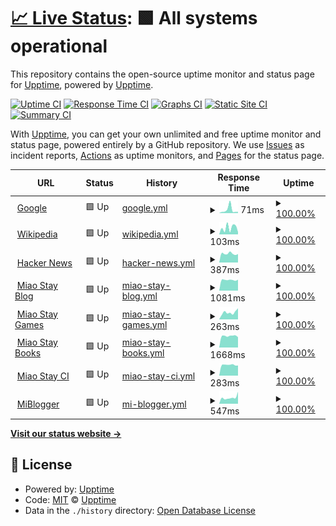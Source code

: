 # [📈 Live Status](https://demo.upptime.js.org): <!--live status--> **🟩 All systems operational**

This repository contains the open-source uptime monitor and status page for [Upptime](https://upptime.js.org), powered by [Upptime](https://github.com/upptime/upptime).

[![Uptime CI](https://github.com/koj-co/upptime/workflows/Uptime%20CI/badge.svg)](https://github.com/koj-co/upptime/actions?query=workflow%3A%22Uptime+CI%22)
[![Response Time CI](https://github.com/koj-co/upptime/workflows/Response%20Time%20CI/badge.svg)](https://github.com/koj-co/upptime/actions?query=workflow%3A%22Response+Time+CI%22)
[![Graphs CI](https://github.com/koj-co/upptime/workflows/Graphs%20CI/badge.svg)](https://github.com/koj-co/upptime/actions?query=workflow%3A%22Graphs+CI%22)
[![Static Site CI](https://github.com/koj-co/upptime/workflows/Static%20Site%20CI/badge.svg)](https://github.com/koj-co/upptime/actions?query=workflow%3A%22Static+Site+CI%22)
[![Summary CI](https://github.com/koj-co/upptime/workflows/Summary%20CI/badge.svg)](https://github.com/koj-co/upptime/actions?query=workflow%3A%22Summary+CI%22)

With [Upptime](https://upptime.js.org), you can get your own unlimited and free uptime monitor and status page, powered entirely by a GitHub repository. We use [Issues](https://github.com/upptime/upptime/issues) as incident reports, [Actions](https://github.com/upptime/upptime/actions) as uptime monitors, and [Pages](https://demo.upptime.js.org) for the status page.

<!--start: status pages-->
<!-- This summary is generated by Upptime (https://github.com/upptime/upptime) -->
<!-- Do not edit this manually, your changes will be overwritten -->
<!-- prettier-ignore -->
| URL | Status | History | Response Time | Uptime |
| --- | ------ | ------- | ------------- | ------ |
| <img alt="" src="https://favicons.githubusercontent.com/www.google.com" height="13"> [Google](https://www.google.com) | 🟩 Up | [google.yml](https://github.com/ModerEAS/upptime/commits/master/history/google.yml) | <details><summary><img alt="Response time graph" src="./graphs/google/response-time-week.png" height="20"> 71ms</summary><br><a href="https://status.miaostay.com/history/google"><img alt="Response time 71" src="https://img.shields.io/endpoint?url=https%3A%2F%2Fraw.githubusercontent.com%2FModerEAS%2Fupptime%2Fmaster%2Fapi%2Fgoogle%2Fresponse-time.json"></a><br><a href="https://status.miaostay.com/history/google"><img alt="24-hour response time 71" src="https://img.shields.io/endpoint?url=https%3A%2F%2Fraw.githubusercontent.com%2FModerEAS%2Fupptime%2Fmaster%2Fapi%2Fgoogle%2Fresponse-time-day.json"></a><br><a href="https://status.miaostay.com/history/google"><img alt="7-day response time 71" src="https://img.shields.io/endpoint?url=https%3A%2F%2Fraw.githubusercontent.com%2FModerEAS%2Fupptime%2Fmaster%2Fapi%2Fgoogle%2Fresponse-time-week.json"></a><br><a href="https://status.miaostay.com/history/google"><img alt="30-day response time 71" src="https://img.shields.io/endpoint?url=https%3A%2F%2Fraw.githubusercontent.com%2FModerEAS%2Fupptime%2Fmaster%2Fapi%2Fgoogle%2Fresponse-time-month.json"></a><br><a href="https://status.miaostay.com/history/google"><img alt="1-year response time 71" src="https://img.shields.io/endpoint?url=https%3A%2F%2Fraw.githubusercontent.com%2FModerEAS%2Fupptime%2Fmaster%2Fapi%2Fgoogle%2Fresponse-time-year.json"></a></details> | <details><summary><a href="https://status.miaostay.com/history/google">100.00%</a></summary><a href="https://status.miaostay.com/history/google"><img alt="All-time uptime 100.00%" src="https://img.shields.io/endpoint?url=https%3A%2F%2Fraw.githubusercontent.com%2FModerEAS%2Fupptime%2Fmaster%2Fapi%2Fgoogle%2Fuptime.json"></a><br><a href="https://status.miaostay.com/history/google"><img alt="24-hour uptime 100.00%" src="https://img.shields.io/endpoint?url=https%3A%2F%2Fraw.githubusercontent.com%2FModerEAS%2Fupptime%2Fmaster%2Fapi%2Fgoogle%2Fuptime-day.json"></a><br><a href="https://status.miaostay.com/history/google"><img alt="7-day uptime 100.00%" src="https://img.shields.io/endpoint?url=https%3A%2F%2Fraw.githubusercontent.com%2FModerEAS%2Fupptime%2Fmaster%2Fapi%2Fgoogle%2Fuptime-week.json"></a><br><a href="https://status.miaostay.com/history/google"><img alt="30-day uptime 100.00%" src="https://img.shields.io/endpoint?url=https%3A%2F%2Fraw.githubusercontent.com%2FModerEAS%2Fupptime%2Fmaster%2Fapi%2Fgoogle%2Fuptime-month.json"></a><br><a href="https://status.miaostay.com/history/google"><img alt="1-year uptime 100.00%" src="https://img.shields.io/endpoint?url=https%3A%2F%2Fraw.githubusercontent.com%2FModerEAS%2Fupptime%2Fmaster%2Fapi%2Fgoogle%2Fuptime-year.json"></a></details>
| <img alt="" src="https://favicons.githubusercontent.com/en.wikipedia.org" height="13"> [Wikipedia](https://en.wikipedia.org) | 🟩 Up | [wikipedia.yml](https://github.com/ModerEAS/upptime/commits/master/history/wikipedia.yml) | <details><summary><img alt="Response time graph" src="./graphs/wikipedia/response-time-week.png" height="20"> 103ms</summary><br><a href="https://status.miaostay.com/history/wikipedia"><img alt="Response time 103" src="https://img.shields.io/endpoint?url=https%3A%2F%2Fraw.githubusercontent.com%2FModerEAS%2Fupptime%2Fmaster%2Fapi%2Fwikipedia%2Fresponse-time.json"></a><br><a href="https://status.miaostay.com/history/wikipedia"><img alt="24-hour response time 103" src="https://img.shields.io/endpoint?url=https%3A%2F%2Fraw.githubusercontent.com%2FModerEAS%2Fupptime%2Fmaster%2Fapi%2Fwikipedia%2Fresponse-time-day.json"></a><br><a href="https://status.miaostay.com/history/wikipedia"><img alt="7-day response time 103" src="https://img.shields.io/endpoint?url=https%3A%2F%2Fraw.githubusercontent.com%2FModerEAS%2Fupptime%2Fmaster%2Fapi%2Fwikipedia%2Fresponse-time-week.json"></a><br><a href="https://status.miaostay.com/history/wikipedia"><img alt="30-day response time 103" src="https://img.shields.io/endpoint?url=https%3A%2F%2Fraw.githubusercontent.com%2FModerEAS%2Fupptime%2Fmaster%2Fapi%2Fwikipedia%2Fresponse-time-month.json"></a><br><a href="https://status.miaostay.com/history/wikipedia"><img alt="1-year response time 103" src="https://img.shields.io/endpoint?url=https%3A%2F%2Fraw.githubusercontent.com%2FModerEAS%2Fupptime%2Fmaster%2Fapi%2Fwikipedia%2Fresponse-time-year.json"></a></details> | <details><summary><a href="https://status.miaostay.com/history/wikipedia">100.00%</a></summary><a href="https://status.miaostay.com/history/wikipedia"><img alt="All-time uptime 100.00%" src="https://img.shields.io/endpoint?url=https%3A%2F%2Fraw.githubusercontent.com%2FModerEAS%2Fupptime%2Fmaster%2Fapi%2Fwikipedia%2Fuptime.json"></a><br><a href="https://status.miaostay.com/history/wikipedia"><img alt="24-hour uptime 100.00%" src="https://img.shields.io/endpoint?url=https%3A%2F%2Fraw.githubusercontent.com%2FModerEAS%2Fupptime%2Fmaster%2Fapi%2Fwikipedia%2Fuptime-day.json"></a><br><a href="https://status.miaostay.com/history/wikipedia"><img alt="7-day uptime 100.00%" src="https://img.shields.io/endpoint?url=https%3A%2F%2Fraw.githubusercontent.com%2FModerEAS%2Fupptime%2Fmaster%2Fapi%2Fwikipedia%2Fuptime-week.json"></a><br><a href="https://status.miaostay.com/history/wikipedia"><img alt="30-day uptime 100.00%" src="https://img.shields.io/endpoint?url=https%3A%2F%2Fraw.githubusercontent.com%2FModerEAS%2Fupptime%2Fmaster%2Fapi%2Fwikipedia%2Fuptime-month.json"></a><br><a href="https://status.miaostay.com/history/wikipedia"><img alt="1-year uptime 100.00%" src="https://img.shields.io/endpoint?url=https%3A%2F%2Fraw.githubusercontent.com%2FModerEAS%2Fupptime%2Fmaster%2Fapi%2Fwikipedia%2Fuptime-year.json"></a></details>
| <img alt="" src="https://favicons.githubusercontent.com/news.ycombinator.com" height="13"> [Hacker News](https://news.ycombinator.com) | 🟩 Up | [hacker-news.yml](https://github.com/ModerEAS/upptime/commits/master/history/hacker-news.yml) | <details><summary><img alt="Response time graph" src="./graphs/hacker-news/response-time-week.png" height="20"> 387ms</summary><br><a href="https://status.miaostay.com/history/hacker-news"><img alt="Response time 387" src="https://img.shields.io/endpoint?url=https%3A%2F%2Fraw.githubusercontent.com%2FModerEAS%2Fupptime%2Fmaster%2Fapi%2Fhacker-news%2Fresponse-time.json"></a><br><a href="https://status.miaostay.com/history/hacker-news"><img alt="24-hour response time 387" src="https://img.shields.io/endpoint?url=https%3A%2F%2Fraw.githubusercontent.com%2FModerEAS%2Fupptime%2Fmaster%2Fapi%2Fhacker-news%2Fresponse-time-day.json"></a><br><a href="https://status.miaostay.com/history/hacker-news"><img alt="7-day response time 387" src="https://img.shields.io/endpoint?url=https%3A%2F%2Fraw.githubusercontent.com%2FModerEAS%2Fupptime%2Fmaster%2Fapi%2Fhacker-news%2Fresponse-time-week.json"></a><br><a href="https://status.miaostay.com/history/hacker-news"><img alt="30-day response time 387" src="https://img.shields.io/endpoint?url=https%3A%2F%2Fraw.githubusercontent.com%2FModerEAS%2Fupptime%2Fmaster%2Fapi%2Fhacker-news%2Fresponse-time-month.json"></a><br><a href="https://status.miaostay.com/history/hacker-news"><img alt="1-year response time 387" src="https://img.shields.io/endpoint?url=https%3A%2F%2Fraw.githubusercontent.com%2FModerEAS%2Fupptime%2Fmaster%2Fapi%2Fhacker-news%2Fresponse-time-year.json"></a></details> | <details><summary><a href="https://status.miaostay.com/history/hacker-news">100.00%</a></summary><a href="https://status.miaostay.com/history/hacker-news"><img alt="All-time uptime 100.00%" src="https://img.shields.io/endpoint?url=https%3A%2F%2Fraw.githubusercontent.com%2FModerEAS%2Fupptime%2Fmaster%2Fapi%2Fhacker-news%2Fuptime.json"></a><br><a href="https://status.miaostay.com/history/hacker-news"><img alt="24-hour uptime 100.00%" src="https://img.shields.io/endpoint?url=https%3A%2F%2Fraw.githubusercontent.com%2FModerEAS%2Fupptime%2Fmaster%2Fapi%2Fhacker-news%2Fuptime-day.json"></a><br><a href="https://status.miaostay.com/history/hacker-news"><img alt="7-day uptime 100.00%" src="https://img.shields.io/endpoint?url=https%3A%2F%2Fraw.githubusercontent.com%2FModerEAS%2Fupptime%2Fmaster%2Fapi%2Fhacker-news%2Fuptime-week.json"></a><br><a href="https://status.miaostay.com/history/hacker-news"><img alt="30-day uptime 100.00%" src="https://img.shields.io/endpoint?url=https%3A%2F%2Fraw.githubusercontent.com%2FModerEAS%2Fupptime%2Fmaster%2Fapi%2Fhacker-news%2Fuptime-month.json"></a><br><a href="https://status.miaostay.com/history/hacker-news"><img alt="1-year uptime 100.00%" src="https://img.shields.io/endpoint?url=https%3A%2F%2Fraw.githubusercontent.com%2FModerEAS%2Fupptime%2Fmaster%2Fapi%2Fhacker-news%2Fuptime-year.json"></a></details>
| <img alt="" src="https://favicons.githubusercontent.com/miaostay.com" height="13"> [Miao Stay Blog](https://miaostay.com) | 🟩 Up | [miao-stay-blog.yml](https://github.com/ModerEAS/upptime/commits/master/history/miao-stay-blog.yml) | <details><summary><img alt="Response time graph" src="./graphs/miao-stay-blog/response-time-week.png" height="20"> 1081ms</summary><br><a href="https://status.miaostay.com/history/miao-stay-blog"><img alt="Response time 1081" src="https://img.shields.io/endpoint?url=https%3A%2F%2Fraw.githubusercontent.com%2FModerEAS%2Fupptime%2Fmaster%2Fapi%2Fmiao-stay-blog%2Fresponse-time.json"></a><br><a href="https://status.miaostay.com/history/miao-stay-blog"><img alt="24-hour response time 1081" src="https://img.shields.io/endpoint?url=https%3A%2F%2Fraw.githubusercontent.com%2FModerEAS%2Fupptime%2Fmaster%2Fapi%2Fmiao-stay-blog%2Fresponse-time-day.json"></a><br><a href="https://status.miaostay.com/history/miao-stay-blog"><img alt="7-day response time 1081" src="https://img.shields.io/endpoint?url=https%3A%2F%2Fraw.githubusercontent.com%2FModerEAS%2Fupptime%2Fmaster%2Fapi%2Fmiao-stay-blog%2Fresponse-time-week.json"></a><br><a href="https://status.miaostay.com/history/miao-stay-blog"><img alt="30-day response time 1081" src="https://img.shields.io/endpoint?url=https%3A%2F%2Fraw.githubusercontent.com%2FModerEAS%2Fupptime%2Fmaster%2Fapi%2Fmiao-stay-blog%2Fresponse-time-month.json"></a><br><a href="https://status.miaostay.com/history/miao-stay-blog"><img alt="1-year response time 1081" src="https://img.shields.io/endpoint?url=https%3A%2F%2Fraw.githubusercontent.com%2FModerEAS%2Fupptime%2Fmaster%2Fapi%2Fmiao-stay-blog%2Fresponse-time-year.json"></a></details> | <details><summary><a href="https://status.miaostay.com/history/miao-stay-blog">100.00%</a></summary><a href="https://status.miaostay.com/history/miao-stay-blog"><img alt="All-time uptime 100.00%" src="https://img.shields.io/endpoint?url=https%3A%2F%2Fraw.githubusercontent.com%2FModerEAS%2Fupptime%2Fmaster%2Fapi%2Fmiao-stay-blog%2Fuptime.json"></a><br><a href="https://status.miaostay.com/history/miao-stay-blog"><img alt="24-hour uptime 100.00%" src="https://img.shields.io/endpoint?url=https%3A%2F%2Fraw.githubusercontent.com%2FModerEAS%2Fupptime%2Fmaster%2Fapi%2Fmiao-stay-blog%2Fuptime-day.json"></a><br><a href="https://status.miaostay.com/history/miao-stay-blog"><img alt="7-day uptime 100.00%" src="https://img.shields.io/endpoint?url=https%3A%2F%2Fraw.githubusercontent.com%2FModerEAS%2Fupptime%2Fmaster%2Fapi%2Fmiao-stay-blog%2Fuptime-week.json"></a><br><a href="https://status.miaostay.com/history/miao-stay-blog"><img alt="30-day uptime 100.00%" src="https://img.shields.io/endpoint?url=https%3A%2F%2Fraw.githubusercontent.com%2FModerEAS%2Fupptime%2Fmaster%2Fapi%2Fmiao-stay-blog%2Fuptime-month.json"></a><br><a href="https://status.miaostay.com/history/miao-stay-blog"><img alt="1-year uptime 100.00%" src="https://img.shields.io/endpoint?url=https%3A%2F%2Fraw.githubusercontent.com%2FModerEAS%2Fupptime%2Fmaster%2Fapi%2Fmiao-stay-blog%2Fuptime-year.json"></a></details>
| <img alt="" src="https://favicons.githubusercontent.com/flash.miaostay.com" height="13"> [Miao Stay Games](https://flash.miaostay.com) | 🟩 Up | [miao-stay-games.yml](https://github.com/ModerEAS/upptime/commits/master/history/miao-stay-games.yml) | <details><summary><img alt="Response time graph" src="./graphs/miao-stay-games/response-time-week.png" height="20"> 263ms</summary><br><a href="https://status.miaostay.com/history/miao-stay-games"><img alt="Response time 263" src="https://img.shields.io/endpoint?url=https%3A%2F%2Fraw.githubusercontent.com%2FModerEAS%2Fupptime%2Fmaster%2Fapi%2Fmiao-stay-games%2Fresponse-time.json"></a><br><a href="https://status.miaostay.com/history/miao-stay-games"><img alt="24-hour response time 263" src="https://img.shields.io/endpoint?url=https%3A%2F%2Fraw.githubusercontent.com%2FModerEAS%2Fupptime%2Fmaster%2Fapi%2Fmiao-stay-games%2Fresponse-time-day.json"></a><br><a href="https://status.miaostay.com/history/miao-stay-games"><img alt="7-day response time 263" src="https://img.shields.io/endpoint?url=https%3A%2F%2Fraw.githubusercontent.com%2FModerEAS%2Fupptime%2Fmaster%2Fapi%2Fmiao-stay-games%2Fresponse-time-week.json"></a><br><a href="https://status.miaostay.com/history/miao-stay-games"><img alt="30-day response time 263" src="https://img.shields.io/endpoint?url=https%3A%2F%2Fraw.githubusercontent.com%2FModerEAS%2Fupptime%2Fmaster%2Fapi%2Fmiao-stay-games%2Fresponse-time-month.json"></a><br><a href="https://status.miaostay.com/history/miao-stay-games"><img alt="1-year response time 263" src="https://img.shields.io/endpoint?url=https%3A%2F%2Fraw.githubusercontent.com%2FModerEAS%2Fupptime%2Fmaster%2Fapi%2Fmiao-stay-games%2Fresponse-time-year.json"></a></details> | <details><summary><a href="https://status.miaostay.com/history/miao-stay-games">100.00%</a></summary><a href="https://status.miaostay.com/history/miao-stay-games"><img alt="All-time uptime 100.00%" src="https://img.shields.io/endpoint?url=https%3A%2F%2Fraw.githubusercontent.com%2FModerEAS%2Fupptime%2Fmaster%2Fapi%2Fmiao-stay-games%2Fuptime.json"></a><br><a href="https://status.miaostay.com/history/miao-stay-games"><img alt="24-hour uptime 100.00%" src="https://img.shields.io/endpoint?url=https%3A%2F%2Fraw.githubusercontent.com%2FModerEAS%2Fupptime%2Fmaster%2Fapi%2Fmiao-stay-games%2Fuptime-day.json"></a><br><a href="https://status.miaostay.com/history/miao-stay-games"><img alt="7-day uptime 100.00%" src="https://img.shields.io/endpoint?url=https%3A%2F%2Fraw.githubusercontent.com%2FModerEAS%2Fupptime%2Fmaster%2Fapi%2Fmiao-stay-games%2Fuptime-week.json"></a><br><a href="https://status.miaostay.com/history/miao-stay-games"><img alt="30-day uptime 100.00%" src="https://img.shields.io/endpoint?url=https%3A%2F%2Fraw.githubusercontent.com%2FModerEAS%2Fupptime%2Fmaster%2Fapi%2Fmiao-stay-games%2Fuptime-month.json"></a><br><a href="https://status.miaostay.com/history/miao-stay-games"><img alt="1-year uptime 100.00%" src="https://img.shields.io/endpoint?url=https%3A%2F%2Fraw.githubusercontent.com%2FModerEAS%2Fupptime%2Fmaster%2Fapi%2Fmiao-stay-games%2Fuptime-year.json"></a></details>
| <img alt="" src="https://favicons.githubusercontent.com/books.miaostay.com" height="13"> [Miao Stay Books](https://books.miaostay.com) | 🟩 Up | [miao-stay-books.yml](https://github.com/ModerEAS/upptime/commits/master/history/miao-stay-books.yml) | <details><summary><img alt="Response time graph" src="./graphs/miao-stay-books/response-time-week.png" height="20"> 1668ms</summary><br><a href="https://status.miaostay.com/history/miao-stay-books"><img alt="Response time 1668" src="https://img.shields.io/endpoint?url=https%3A%2F%2Fraw.githubusercontent.com%2FModerEAS%2Fupptime%2Fmaster%2Fapi%2Fmiao-stay-books%2Fresponse-time.json"></a><br><a href="https://status.miaostay.com/history/miao-stay-books"><img alt="24-hour response time 1668" src="https://img.shields.io/endpoint?url=https%3A%2F%2Fraw.githubusercontent.com%2FModerEAS%2Fupptime%2Fmaster%2Fapi%2Fmiao-stay-books%2Fresponse-time-day.json"></a><br><a href="https://status.miaostay.com/history/miao-stay-books"><img alt="7-day response time 1668" src="https://img.shields.io/endpoint?url=https%3A%2F%2Fraw.githubusercontent.com%2FModerEAS%2Fupptime%2Fmaster%2Fapi%2Fmiao-stay-books%2Fresponse-time-week.json"></a><br><a href="https://status.miaostay.com/history/miao-stay-books"><img alt="30-day response time 1668" src="https://img.shields.io/endpoint?url=https%3A%2F%2Fraw.githubusercontent.com%2FModerEAS%2Fupptime%2Fmaster%2Fapi%2Fmiao-stay-books%2Fresponse-time-month.json"></a><br><a href="https://status.miaostay.com/history/miao-stay-books"><img alt="1-year response time 1668" src="https://img.shields.io/endpoint?url=https%3A%2F%2Fraw.githubusercontent.com%2FModerEAS%2Fupptime%2Fmaster%2Fapi%2Fmiao-stay-books%2Fresponse-time-year.json"></a></details> | <details><summary><a href="https://status.miaostay.com/history/miao-stay-books">100.00%</a></summary><a href="https://status.miaostay.com/history/miao-stay-books"><img alt="All-time uptime 100.00%" src="https://img.shields.io/endpoint?url=https%3A%2F%2Fraw.githubusercontent.com%2FModerEAS%2Fupptime%2Fmaster%2Fapi%2Fmiao-stay-books%2Fuptime.json"></a><br><a href="https://status.miaostay.com/history/miao-stay-books"><img alt="24-hour uptime 100.00%" src="https://img.shields.io/endpoint?url=https%3A%2F%2Fraw.githubusercontent.com%2FModerEAS%2Fupptime%2Fmaster%2Fapi%2Fmiao-stay-books%2Fuptime-day.json"></a><br><a href="https://status.miaostay.com/history/miao-stay-books"><img alt="7-day uptime 100.00%" src="https://img.shields.io/endpoint?url=https%3A%2F%2Fraw.githubusercontent.com%2FModerEAS%2Fupptime%2Fmaster%2Fapi%2Fmiao-stay-books%2Fuptime-week.json"></a><br><a href="https://status.miaostay.com/history/miao-stay-books"><img alt="30-day uptime 100.00%" src="https://img.shields.io/endpoint?url=https%3A%2F%2Fraw.githubusercontent.com%2FModerEAS%2Fupptime%2Fmaster%2Fapi%2Fmiao-stay-books%2Fuptime-month.json"></a><br><a href="https://status.miaostay.com/history/miao-stay-books"><img alt="1-year uptime 100.00%" src="https://img.shields.io/endpoint?url=https%3A%2F%2Fraw.githubusercontent.com%2FModerEAS%2Fupptime%2Fmaster%2Fapi%2Fmiao-stay-books%2Fuptime-year.json"></a></details>
| <img alt="" src="https://favicons.githubusercontent.com/ci.miaostay.com" height="13"> [Miao Stay CI](https://ci.miaostay.com) | 🟩 Up | [miao-stay-ci.yml](https://github.com/ModerEAS/upptime/commits/master/history/miao-stay-ci.yml) | <details><summary><img alt="Response time graph" src="./graphs/miao-stay-ci/response-time-week.png" height="20"> 283ms</summary><br><a href="https://status.miaostay.com/history/miao-stay-ci"><img alt="Response time 283" src="https://img.shields.io/endpoint?url=https%3A%2F%2Fraw.githubusercontent.com%2FModerEAS%2Fupptime%2Fmaster%2Fapi%2Fmiao-stay-ci%2Fresponse-time.json"></a><br><a href="https://status.miaostay.com/history/miao-stay-ci"><img alt="24-hour response time 283" src="https://img.shields.io/endpoint?url=https%3A%2F%2Fraw.githubusercontent.com%2FModerEAS%2Fupptime%2Fmaster%2Fapi%2Fmiao-stay-ci%2Fresponse-time-day.json"></a><br><a href="https://status.miaostay.com/history/miao-stay-ci"><img alt="7-day response time 283" src="https://img.shields.io/endpoint?url=https%3A%2F%2Fraw.githubusercontent.com%2FModerEAS%2Fupptime%2Fmaster%2Fapi%2Fmiao-stay-ci%2Fresponse-time-week.json"></a><br><a href="https://status.miaostay.com/history/miao-stay-ci"><img alt="30-day response time 283" src="https://img.shields.io/endpoint?url=https%3A%2F%2Fraw.githubusercontent.com%2FModerEAS%2Fupptime%2Fmaster%2Fapi%2Fmiao-stay-ci%2Fresponse-time-month.json"></a><br><a href="https://status.miaostay.com/history/miao-stay-ci"><img alt="1-year response time 283" src="https://img.shields.io/endpoint?url=https%3A%2F%2Fraw.githubusercontent.com%2FModerEAS%2Fupptime%2Fmaster%2Fapi%2Fmiao-stay-ci%2Fresponse-time-year.json"></a></details> | <details><summary><a href="https://status.miaostay.com/history/miao-stay-ci">100.00%</a></summary><a href="https://status.miaostay.com/history/miao-stay-ci"><img alt="All-time uptime 100.00%" src="https://img.shields.io/endpoint?url=https%3A%2F%2Fraw.githubusercontent.com%2FModerEAS%2Fupptime%2Fmaster%2Fapi%2Fmiao-stay-ci%2Fuptime.json"></a><br><a href="https://status.miaostay.com/history/miao-stay-ci"><img alt="24-hour uptime 100.00%" src="https://img.shields.io/endpoint?url=https%3A%2F%2Fraw.githubusercontent.com%2FModerEAS%2Fupptime%2Fmaster%2Fapi%2Fmiao-stay-ci%2Fuptime-day.json"></a><br><a href="https://status.miaostay.com/history/miao-stay-ci"><img alt="7-day uptime 100.00%" src="https://img.shields.io/endpoint?url=https%3A%2F%2Fraw.githubusercontent.com%2FModerEAS%2Fupptime%2Fmaster%2Fapi%2Fmiao-stay-ci%2Fuptime-week.json"></a><br><a href="https://status.miaostay.com/history/miao-stay-ci"><img alt="30-day uptime 100.00%" src="https://img.shields.io/endpoint?url=https%3A%2F%2Fraw.githubusercontent.com%2FModerEAS%2Fupptime%2Fmaster%2Fapi%2Fmiao-stay-ci%2Fuptime-month.json"></a><br><a href="https://status.miaostay.com/history/miao-stay-ci"><img alt="1-year uptime 100.00%" src="https://img.shields.io/endpoint?url=https%3A%2F%2Fraw.githubusercontent.com%2FModerEAS%2Fupptime%2Fmaster%2Fapi%2Fmiao-stay-ci%2Fuptime-year.json"></a></details>
| <img alt="" src="https://favicons.githubusercontent.com/miaostay.blogspot.com" height="13"> [MiBlogger](https://miaostay.blogspot.com) | 🟩 Up | [mi-blogger.yml](https://github.com/ModerEAS/upptime/commits/master/history/mi-blogger.yml) | <details><summary><img alt="Response time graph" src="./graphs/mi-blogger/response-time-week.png" height="20"> 547ms</summary><br><a href="https://status.miaostay.com/history/mi-blogger"><img alt="Response time 547" src="https://img.shields.io/endpoint?url=https%3A%2F%2Fraw.githubusercontent.com%2FModerEAS%2Fupptime%2Fmaster%2Fapi%2Fmi-blogger%2Fresponse-time.json"></a><br><a href="https://status.miaostay.com/history/mi-blogger"><img alt="24-hour response time 547" src="https://img.shields.io/endpoint?url=https%3A%2F%2Fraw.githubusercontent.com%2FModerEAS%2Fupptime%2Fmaster%2Fapi%2Fmi-blogger%2Fresponse-time-day.json"></a><br><a href="https://status.miaostay.com/history/mi-blogger"><img alt="7-day response time 547" src="https://img.shields.io/endpoint?url=https%3A%2F%2Fraw.githubusercontent.com%2FModerEAS%2Fupptime%2Fmaster%2Fapi%2Fmi-blogger%2Fresponse-time-week.json"></a><br><a href="https://status.miaostay.com/history/mi-blogger"><img alt="30-day response time 547" src="https://img.shields.io/endpoint?url=https%3A%2F%2Fraw.githubusercontent.com%2FModerEAS%2Fupptime%2Fmaster%2Fapi%2Fmi-blogger%2Fresponse-time-month.json"></a><br><a href="https://status.miaostay.com/history/mi-blogger"><img alt="1-year response time 547" src="https://img.shields.io/endpoint?url=https%3A%2F%2Fraw.githubusercontent.com%2FModerEAS%2Fupptime%2Fmaster%2Fapi%2Fmi-blogger%2Fresponse-time-year.json"></a></details> | <details><summary><a href="https://status.miaostay.com/history/mi-blogger">100.00%</a></summary><a href="https://status.miaostay.com/history/mi-blogger"><img alt="All-time uptime 100.00%" src="https://img.shields.io/endpoint?url=https%3A%2F%2Fraw.githubusercontent.com%2FModerEAS%2Fupptime%2Fmaster%2Fapi%2Fmi-blogger%2Fuptime.json"></a><br><a href="https://status.miaostay.com/history/mi-blogger"><img alt="24-hour uptime 100.00%" src="https://img.shields.io/endpoint?url=https%3A%2F%2Fraw.githubusercontent.com%2FModerEAS%2Fupptime%2Fmaster%2Fapi%2Fmi-blogger%2Fuptime-day.json"></a><br><a href="https://status.miaostay.com/history/mi-blogger"><img alt="7-day uptime 100.00%" src="https://img.shields.io/endpoint?url=https%3A%2F%2Fraw.githubusercontent.com%2FModerEAS%2Fupptime%2Fmaster%2Fapi%2Fmi-blogger%2Fuptime-week.json"></a><br><a href="https://status.miaostay.com/history/mi-blogger"><img alt="30-day uptime 100.00%" src="https://img.shields.io/endpoint?url=https%3A%2F%2Fraw.githubusercontent.com%2FModerEAS%2Fupptime%2Fmaster%2Fapi%2Fmi-blogger%2Fuptime-month.json"></a><br><a href="https://status.miaostay.com/history/mi-blogger"><img alt="1-year uptime 100.00%" src="https://img.shields.io/endpoint?url=https%3A%2F%2Fraw.githubusercontent.com%2FModerEAS%2Fupptime%2Fmaster%2Fapi%2Fmi-blogger%2Fuptime-year.json"></a></details>

<!--end: status pages-->

[**Visit our status website →**](https://demo.upptime.js.org)

## 📄 License

- Powered by: [Upptime](https://github.com/upptime/upptime)
- Code: [MIT](./LICENSE) © [Upptime](https://upptime.js.org)
- Data in the `./history` directory: [Open Database License](https://opendatacommons.org/licenses/odbl/1-0/)
